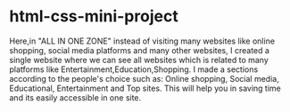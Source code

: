 # html-css-mini-project
Here,in "ALL IN ONE ZONE" instead of visiting many websites like online shopping, social media platforms and many other websites, I created a single website where we can see all websites which is related to many platforms like Entertainment,Education,Shopping.
I made a sections according to the people's choice such as:
Online shopping, Social media, Educational, Entertainment and Top sites.
This will help you in saving time and its easily accessible in one site.
